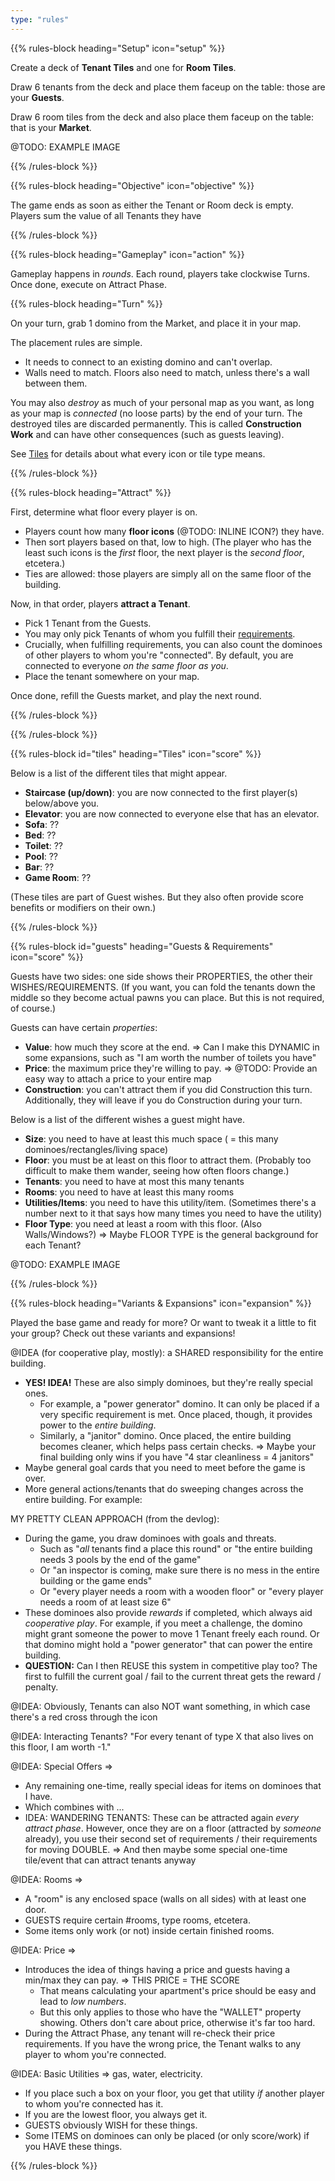 ```yaml
---
type: "rules"
---
```


{{% rules-block heading="Setup" icon="setup" %}}

Create a deck of **Tenant Tiles** and one for **Room Tiles**.

Draw 6 tenants from the deck and place them faceup on the table: those are your **Guests**.

Draw 6 room tiles from the deck and also place them faceup on the table: that is your **Market**.

@TODO: EXAMPLE IMAGE

{{% /rules-block %}}

{{% rules-block heading="Objective" icon="objective" %}}

The game ends as soon as either the Tenant or Room deck is empty. Players sum the value of all Tenants they have

{{% /rules-block %}}

{{% rules-block heading="Gameplay" icon="action" %}}

Gameplay happens in _rounds_. Each round, players take clockwise Turns. Once done, execute on Attract Phase.

{{% rules-block heading="Turn" %}}

On your turn, grab 1 domino from the Market, and place it in your map.

The placement rules are simple.

* It needs to connect to an existing domino and can't overlap.
* Walls need to match. Floors also need to match, unless there's a wall between them.

You may also _destroy_ as much of your personal map as you want, as long as your map is _connected_ (no loose parts) by the end of your turn. The destroyed tiles are discarded permanently. This is called **Construction Work** and can have other consequences (such as guests leaving).

See [Tiles](#tiles) for details about what every icon or tile type means.

{{% /rules-block %}}

{{% rules-block heading="Attract" %}}

First, determine what floor every player is on.

* Players count how many **floor icons** (@TODO: INLINE ICON?) they have.
* Then sort players based on that, low to high. (The player who has the least such icons is the _first_ floor, the next player is the _second floor_, etcetera.)
* Ties are allowed: those players are simply all on the same floor of the building.

Now, in that order, players **attract a Tenant**.

* Pick 1 Tenant from the Guests.
* You may only pick Tenants of whom you fulfill their [requirements](#guests).
* Crucially, when fulfilling requirements, you can also count the dominoes of other players to whom you're "connected". By default, you are connected to everyone _on the same floor as you_.
* Place the tenant somewhere on your map.

Once done, refill the Guests market, and play the next round.

{{% /rules-block %}}

{{% /rules-block %}}

{{% rules-block id="tiles" heading="Tiles" icon="score" %}}

Below is a list of the different tiles that might appear.

* **Staircase (up/down)**: you are now connected to the first player(s) below/above you.
* **Elevator**: you are now connected to everyone else that has an elevator.
* **Sofa**: ??
* **Bed**: ??
* **Toilet**: ??
* **Pool**: ??
* **Bar**: ??
* **Game Room**: ??

(These tiles are part of Guest wishes. But they also often provide score benefits or modifiers on their own.)

{{% /rules-block %}}

{{% rules-block id="guests" heading="Guests & Requirements" icon="score" %}}

Guests have two sides: one side shows their PROPERTIES, the other their WISHES/REQUIREMENTS. (If you want, you can fold the tenants down the middle so they become actual pawns you can place. But this is not required, of course.)


Guests can have certain _properties_:

* **Value**: how much they score at the end. => Can I make this DYNAMIC in some expansions, such as "I am worth the number of toilets you have"
* **Price**: the maximum price they're willing to pay. => @TODO: Provide an easy way to attach a price to your entire map
* **Construction**: you can't attract them if you did Construction this turn. Additionally, they will leave if you do Construction during your turn.


Below is a list of the different wishes a guest might have.

* **Size**: you need to have at least this much space ( = this many dominoes/rectangles/living space)
* **Floor**: you must be at least on this floor to attract them. (Probably too difficult to make them wander, seeing how often floors change.)
* **Tenants**: you need to have at most this many tenants
* **Rooms**: you need to have at least this many rooms
* **Utilities/Items**: you need to have this utility/item. (Sometimes there's a number next to it that says how many times you need to have the utility)
* **Floor Type**: you need at least a room with this floor. (Also Walls/Windows?) => Maybe FLOOR TYPE is the general background for each Tenant?





@TODO: EXAMPLE IMAGE

{{% /rules-block %}}

{{% rules-block heading="Variants & Expansions" icon="expansion" %}}

Played the base game and ready for more? Or want to tweak it a little to fit your group? Check out these variants and expansions!

@IDEA (for cooperative play, mostly): a SHARED responsibility for the entire building.
* **YES! IDEA!** These are also simply dominoes, but they're really special ones. 
  * For example, a "power generator" domino. It can only be placed if a very specific requirement is met. Once placed, though, it provides power to the _entire building_.
  * Similarly, a "janitor" domino. Once placed, the entire building becomes cleaner, which helps pass certain checks. => Maybe your final building only wins if you have "4 star cleanliness = 4 janitors"
* Maybe general goal cards that you need to meet before the game is over.
* More general actions/tenants that do sweeping changes across the entire building. For example:

MY PRETTY CLEAN APPROACH (from the devlog):
* During the game, you draw dominoes with goals and threats.
  * Such as "_all_ tenants find a place this round" or "the entire building needs 3 pools by the end of the game"
  * Or "an inspector is coming, make sure there is no mess in the entire building or the game ends"
  * Or "every player needs a room with a wooden floor" or "every player needs a room of at least size 6"
* These dominoes also provide _rewards_ if completed, which always aid _cooperative play_. For example, if you meet a challenge, the domino might grant someone the power to move 1 Tenant freely each round. Or that domino might hold a "power generator" that can power the entire building.
* **QUESTION:** Can I then REUSE this system in competitive play too? The first to fulfill the current goal / fail to the current threat gets the reward / penalty.



@IDEA: Obviously, Tenants can also NOT want something, in which case there's a red cross through the icon

@IDEA: Interacting Tenants? "For every tenant of type X that also lives on this floor, I am worth -1."


@IDEA: Special Offers =>
* Any remaining one-time, really special ideas for items on dominoes that I have. 
* Which combines with ...
* IDEA: WANDERING TENANTS: These can be attracted again _every attract phase_. However, once they are on a floor (attracted by _someone_ already), you use their second set of requirements / their requirements for moving DOUBLE. => And then maybe some special one-time tile/event that can attract tenants anyway

@IDEA: Rooms =>
* A "room" is any enclosed space (walls on all sides) with at least one door.
* GUESTS require certain #rooms, type rooms, etcetera.
* Some items only work (or not) inside certain finished rooms.

@IDEA: Price =>
* Introduces the idea of things having a price and guests having a min/max they can pay. => THIS PRICE = THE SCORE
  * That means calculating your apartment's price should be easy and lead to _low numbers_.
  * But this only applies to those who have the "WALLET" property showing. Others don't care about price, otherwise it's far too hard.
* During the Attract Phase, any tenant will re-check their price requirements. If you have the wrong price, the Tenant walks to any player to whom you're connected.

@IDEA: Basic Utilities => gas, water, electricity.
* If you place such a box on your floor, you get that utility _if_ another player to whom you're connected has it.
* If you are the lowest floor, you always get it.
* GUESTS obviously WISH for these things.
* Some ITEMS on dominoes can only be placed (or only score/work) if you HAVE these things.





{{% /rules-block %}}


